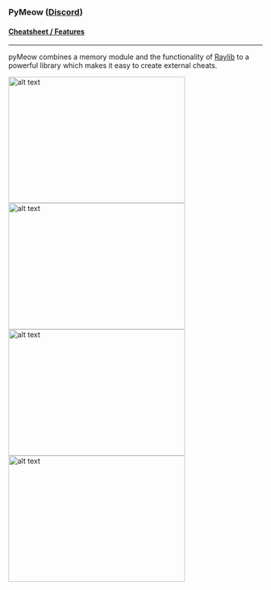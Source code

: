 ### PyMeow ([Discord](https://discord.gg/B34S4aMYqY))
#### [Cheatsheet / Features](https://github.com/qb-0/pyMeow./blob/master/cheatsheet.txt)
---

pyMeow combines a memory module and the functionality of [Raylib](https://www.raylib.com/) to a powerful library which makes it easy to create external cheats.

<img src="https://github.com/qb-0/pyMeow./raw/master/examples/screenshots/csgo.png" alt="alt text" width="350" height="250"> <img src="https://github.com/qb-0/pyMeow./raw/master/examples/screenshots/sauerbraten.png" alt="alt text" width="350" height="250">
<img src="https://github.com/qb-0/pyMeow./raw/master/examples/screenshots/ac_esp_win.png" alt="alt text" width="350" height="250"> <img src="https://github.com/qb-0/pyMeow./raw/master/examples/screenshots/acdebug.png" alt="alt text" width="350" height="250">